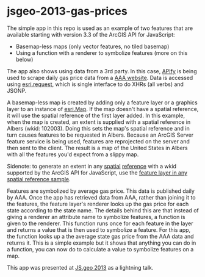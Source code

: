 jsgeo-2013-gas-prices
=====================

The simple app in this repo is used as an example of two features that are available starting with version 3.3 of the ArcGIS API for JavaScript:
- Basemap-less maps (only vector features, no tiled basemap)
- Using a function with a renderer to symbolize features (more on this below)

The app also shows using data from a 3rd party. In this case, [APIfy](http://apify.heroku.com/resources) is being used to scrape daily gas price data from a [AAA website](http://fuelgaugereport.opisnet.com/sbsavg.html). Data is accessed using [esri.request](http://help.arcgis.com/en/webapi/javascript/arcgis/jsapi/#namespace_esri/esri.request), which is single interface to do XHRs (all verbs) and JSONP.

A basemap-less map is created by adding only a feature layer or a graphics layer to an instance of [esri.Map](http://help.arcgis.com/en/webapi/javascript/arcgis/jsapi/#map). If the map doesn't have a spatial reference, it will use the spatial reference of the first layer added. In this example, when the map is created, an extent is supplied with a spatial reference in Albers (wkid:  102003). Doing this sets the map's spatial reference and in turn causes features to be requested in Albers. Because an ArcGIS Server feature service is being used, features are reprojected on the server and then sent to the client. The result is a map of the United States in Albers with all the features you'd expect from a slippy map.

Sidenote:  to generate an extent in any [spatial](http://help.arcgis.com/en/webapi/javascript/arcgis/jshelp/pcs.htm) [reference](http://help.arcgis.com/en/webapi/javascript/arcgis/jshelp/gcs.htm) with a wkid supported by the ArcGIS API for JavaScript, use the [feature layer in any spatial reference sample](http://help.arcgis.com/en/webapi/javascript/arcgis/jssamples/#sample/fl_any_projection).

Features are symbolized by average gas price. This data is published daily by AAA. Once the app has retrieved data from AAA, rather than joining it to the features, the feature layer's renderer looks up the gas price for each state according to the state name. The details behind this are that instead of giving a renderer an attribute name to symbolize features, a function is given to the renderer. This function runs once for each feature in the layer and returns a value that is then used to symbolize a feature. For this app, the function looks up a the average state gas price from the AAA data and returns it. This is a simple example but it shows that anything you can do in a function, you can now do to calculate a value to symbolize features on a map.

This app was presented at [JS.geo 2013](http://geojs.eventbrite.com/) as a lightning talk.